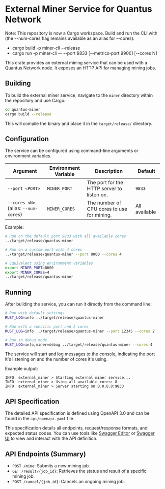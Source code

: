 # External Miner Service for Quantus Network

Note: This repository is now a Cargo workspace. Build and run the CLI with (the --num-cores flag remains available as an alias for --cores):
- cargo build -p miner-cli --release
- cargo run -p miner-cli -- --port 9833 [--metrics-port 9900] [--cores N]

This crate provides an external mining service that can be used with a Quantus Network node. It exposes an HTTP API for
managing mining jobs.

## Building

To build the external miner service, navigate to the `miner` directory within the repository and use Cargo:

```bash
cd quantus-miner
cargo build --release
```

This will compile the binary and place it in the `target/release/` directory.

## Configuration

The service can be configured using command-line arguments or environment variables.

| Argument          | Environment Variable | Description                                | Default       |
|-------------------|----------------------|--------------------------------------------|---------------|
| `--port <PORT>`   | `MINER_PORT`         | The port for the HTTP server to listen on. | `9833`        |
| `--cores <N>` (alias: `--num-cores`) | `MINER_CORES`        | The number of CPU cores to use for mining. | All available |

Example:

```bash
# Run on the default port 9833 with all available cores
../target/release/quantus-miner

# Run on a custom port with 4 cores
../target/release/quantus-miner --port 8000 --cores 4

# Equivalent using environment variables
export MINER_PORT=8000
export MINER_CORES=4
../target/release/quantus-miner
```

## Running

After building the service, you can run it directly from the command line:

```bash
# Run with default settings
RUST_LOG=info ../target/release/quantus-miner

# Run with a specific port and 2 cores
RUST_LOG=info ../target/release/quantus-miner --port 12345 --cores 2

# Run in debug mode
RUST_LOG=info,miner=debug ../target/release/quantus-miner --cores 4

```

The service will start and log messages to the console, indicating the port it's listening on and the number of cores
it's using.

Example output:

```
INFO  external_miner > Starting external miner service...
INFO  external_miner > Using all available cores: 8
INFO  external_miner > Server starting on 0.0.0.0:9833 
```

## API Specification

The detailed API specification is defined using OpenAPI 3.0 and can be found in the `api/openapi.yaml` file.

This specification details all endpoints, request/response formats, and expected status codes.
You can use tools like [Swagger Editor](https://editor.swagger.io/)
or [Swagger UI](https://swagger.io/tools/swagger-ui/) to view and interact with the API definition.

## API Endpoints (Summary)

* `POST /mine`: Submits a new mining job.
* `GET /result/{job_id}`: Retrieves the status and result of a specific mining job.
* `POST /cancel/{job_id}`: Cancels an ongoing mining job. 